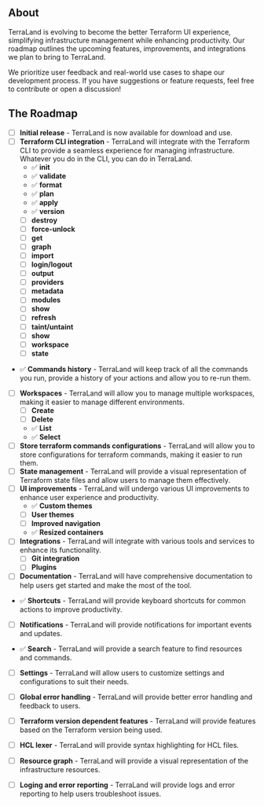 ## About

TerraLand is evolving to become the better Terraform UI experience, simplifying infrastructure management while enhancing productivity. Our roadmap outlines the upcoming features, improvements, and integrations we plan to bring to TerraLand.

We prioritize user feedback and real-world use cases to shape our development process. If you have suggestions or feature requests, feel free to contribute or open a discussion!

## The Roadmap

- [ ] **Initial release** - TerraLand is now available for download and use. 
- [ ] **Terraform CLI integration** - TerraLand will integrate with the Terraform CLI to provide a seamless experience for managing infrastructure. Whatever you do in the CLI, you can do in TerraLand.
    - ✅ **init** 
    - ✅ **validate**
    - ✅ **format**
    - ✅ **plan**
    - ✅ **apply**
    - ✅ **version**
    - [ ] **destroy**
    - [ ] **force-unlock**
    - [ ] **get**
    - [ ] **graph**
    - [ ] **import**
    - [ ] **login/logout**
    - [ ] **output**
    - [ ] **providers**
    - [ ] **metadata**
    - [ ] **modules**
    - [ ] **show**
    - [ ] **refresh**
    - [ ] **taint/untaint**
    - [ ] **show**
    - [ ] **workspace**
    - [ ] **state**

- ✅ **Commands history** - TerraLand will keep track of all the commands you run, provide a history of your actions and allow you to re-run them.
- [ ] **Workspaces** - TerraLand will allow you to manage multiple workspaces, making it easier to manage different environments.
    - [ ] **Create**
    - [ ] **Delete**
    - ✅ **List**
    - ✅ **Select**
- [ ] **Store terraform commands configurations** - TerraLand will allow you to store configurations for terraform commands, making it easier to run them.
- [ ] **State management** - TerraLand will provide a visual representation of Terraform state files and allow users to manage them effectively.
- [ ] **UI improvements** - TerraLand will undergo various UI improvements to enhance user experience and productivity.
  - ✅ **Custom themes**
  - [ ] **User themes**
  - [ ] **Improved navigation**
  - ✅ **Resized containers**
- [ ] **Integrations** - TerraLand will integrate with various tools and services to enhance its functionality.
  - [ ] **Git integration**
  - [ ] **Plugins**
- [ ] **Documentation** - TerraLand will have comprehensive documentation to help users get started and make the most of the tool.
- ✅ **Shortcuts** - TerraLand will provide keyboard shortcuts for common actions to improve productivity.
- [ ] **Notifications** - TerraLand will provide notifications for important events and updates.
- ✅ **Search** - TerraLand will provide a search feature to find resources and commands.
- [ ] **Settings** - TerraLand will allow users to customize settings and configurations to suit their needs.
- [ ] **Global error handling** - TerraLand will provide better error handling and feedback to users.
- [ ] **Terraform version dependent features** - TerraLand will provide features based on the Terraform version being used.
- [ ] **HCL lexer** - TerraLand will provide syntax highlighting for HCL files.
- [ ] **Resource graph** - TerraLand will provide a visual representation of the infrastructure resources.
- [ ] **Loging and error reporting** - TerraLand will provide logs and error reporting to help users troubleshoot issues.
  